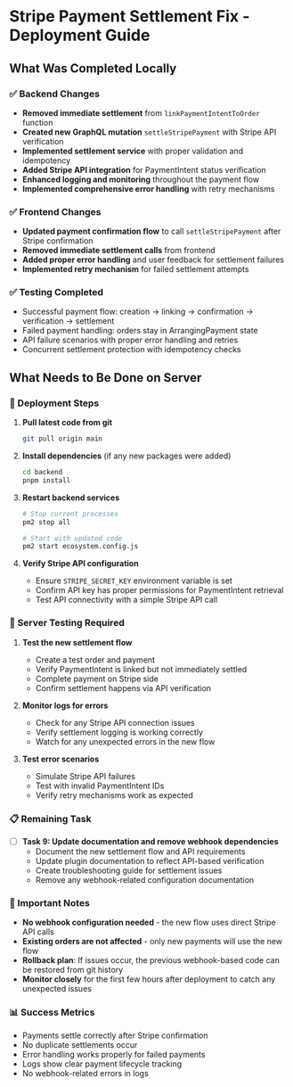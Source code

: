 # Stripe Payment Settlement Fix - Deployment Guide

## What Was Completed Locally

### ✅ Backend Changes
- **Removed immediate settlement** from `linkPaymentIntentToOrder` function
- **Created new GraphQL mutation** `settleStripePayment` with Stripe API verification
- **Implemented settlement service** with proper validation and idempotency
- **Added Stripe API integration** for PaymentIntent status verification
- **Enhanced logging and monitoring** throughout the payment flow
- **Implemented comprehensive error handling** with retry mechanisms

### ✅ Frontend Changes
- **Updated payment confirmation flow** to call `settleStripePayment` after Stripe confirmation
- **Removed immediate settlement calls** from frontend
- **Added proper error handling** and user feedback for settlement failures
- **Implemented retry mechanism** for failed settlement attempts

### ✅ Testing Completed
- Successful payment flow: creation → linking → confirmation → verification → settlement
- Failed payment handling: orders stay in ArrangingPayment state
- API failure scenarios with proper error handling and retries
- Concurrent settlement protection with idempotency checks

## What Needs to Be Done on Server

### 🔄 Deployment Steps

1. **Pull latest code from git**
   ```bash
   git pull origin main
   ```

2. **Install dependencies** (if any new packages were added)
   ```bash
   cd backend
   pnpm install
   ```

3. **Restart backend services**
   ```bash
   # Stop current processes
   pm2 stop all
   
   # Start with updated code
   pm2 start ecosystem.config.js
   ```

4. **Verify Stripe API configuration**
   - Ensure `STRIPE_SECRET_KEY` environment variable is set
   - Confirm API key has proper permissions for PaymentIntent retrieval
   - Test API connectivity with a simple Stripe API call

### 🧪 Server Testing Required

1. **Test the new settlement flow**
   - Create a test order and payment
   - Verify PaymentIntent is linked but not immediately settled
   - Complete payment on Stripe side
   - Confirm settlement happens via API verification

2. **Monitor logs for errors**
   - Check for any Stripe API connection issues
   - Verify settlement logging is working correctly
   - Watch for any unexpected errors in the new flow

3. **Test error scenarios**
   - Simulate Stripe API failures
   - Test with invalid PaymentIntent IDs
   - Verify retry mechanisms work as expected

### 📋 Remaining Task

- [ ] **Task 9: Update documentation and remove webhook dependencies**
  - Document the new settlement flow and API requirements
  - Update plugin documentation to reflect API-based verification
  - Create troubleshooting guide for settlement issues
  - Remove any webhook-related configuration documentation

### 🚨 Important Notes

- **No webhook configuration needed** - the new flow uses direct Stripe API calls
- **Existing orders are not affected** - only new payments will use the new flow
- **Rollback plan**: If issues occur, the previous webhook-based code can be restored from git history
- **Monitor closely** for the first few hours after deployment to catch any unexpected issues

### 📊 Success Metrics

- Payments settle correctly after Stripe confirmation
- No duplicate settlements occur
- Error handling works properly for failed payments
- Logs show clear payment lifecycle tracking
- No webhook-related errors in logs